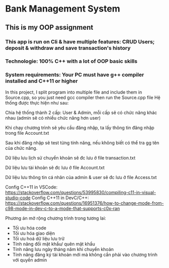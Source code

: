 # Bank Management System

## This is my OOP assignment

### This app is run on Cli & have multiple features: CRUD Users; deposit & withdraw and save transaction's history

### Technologie: 100% C++ with a lot of OOP basic skills

### System requirements: Your PC must have g++ compiler installed and C++11 or higher

In this project, I split program into multiple file and include them in Source.cpp, so you just need gcc compiler then run the Source.cpp file
Hệ thống được thực hiện như sau:

Chia hệ thống thành 2 cấp: User & Admin, mỗi cấp sẽ có chức năng khác nhau (admin sẽ có nhiều chức năng hơn user)

Khi chạy chương trình sẽ yêu cầu đăng nhập, ta lấy thông tin đăng nhập trong file Account.txt

Sau khi đăng nhập sẽ test từng tính năng, nếu không biết có thể tra gg tên của chức năng.

Dữ liệu lưu lịch sử chuyển khoản sẽ đc lưu ở file transaction.txt

Dữ liệu lưu tài khoản sẽ đc lưu ở file Account.txt

Dữ liệu lưu thông tin cá nhân của admin & user sẽ đc lưu ở file Access.txt

Config C++11 in VSCode: https://stackoverflow.com/questions/53995830/compiling-c11-in-visual-studio-code
Config C++11 in DevC/C++: https://stackoverflow.com/questions/16951376/how-to-change-mode-from-c98-mode-in-dev-c-to-a-mode-that-supports-c0x-ran

Phương án mở rộng chương trình trong tương lai:

- Tối ưu hóa code
- Tối ưu hóa giao diện
- Tối ưu hoá dữ liệu lưu trữ
- Tính năng đổi mật khẩu/ quên mật khẩu
- Tính năng lưu ngày tháng năm khi chuyển khoản
- Tính năng đăng ký tài khoản mới mà không cần phải vào chương trình với quyền admin
